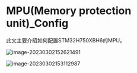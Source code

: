 # MPU(Memory protection unit)_Config

此文主要介绍如何配置STM32H750XBH6的MPU。









![image-20230302152621491](E:\0.个人文件\typora文件备份\README_figures\image-20230302152621491.png)

![image-20230302153112987](E:\0.个人文件\typora文件备份\README_figures\image-20230302153112987.png)